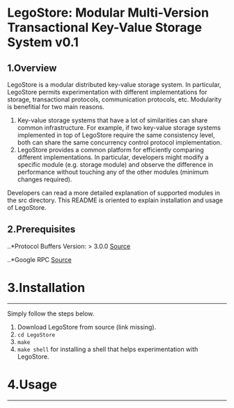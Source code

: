 LegoStore: Modular Multi-Version Transactional Key-Value Storage System v0.1
============================================================================

1.Overview
----------
LegoStore is a modular distributed key-value storage system. In particular, LegoStore permits experimentation with different implementations for storage, transactional protocols, communication protocols, etc. Modularity is benefitial for two main reasons.

1) Key-value storage systems that have a lot of similarities can share common infrastructure. For example, if two key-value storage systems implemented in top of LegoStore require the same consistency level, both can share the same concurrency control protocol implementation.
2) LegoStore provides a common platform for efficiently comparing different implementations. In particular, developers might modify a specific module (e.g. storage module) and observe the difference in performance without touching any of the other modules (minimum changes required).

Developers can read a more detailed explanation of supported modules in the src directory. This README is oriented to explain installation and usage of LegoStore.

2.Prerequisites
---------------
..*Protocol Buffers
Version: > 3.0.0
[Source](https://github.com/google/protobuf/releases)

..*Google RPC
[Source](https://github.com/grpc/grpc/blob/master/INSTALL.md)

# 3.Installation
----------------
Simply follow the steps below.
1. Download LegoStore from source (link missing).
2. `cd LegoStore`
3. `make`
4. `make shell` for installing a shell that helps experimentation with LegoStore.

# 4.Usage
---------

